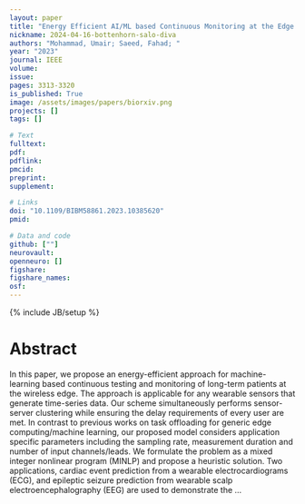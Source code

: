```yaml
---
layout: paper
title: "Energy Efficient AI/ML based Continuous Monitoring at the Edge: ECG and EEG Case Study"
nickname: 2024-04-16-bottenhorn-salo-diva
authors: "Mohammad, Umair; Saeed, Fahad; "
year: "2023"
journal: IEEE
volume: 
issue:
pages: 3313-3320
is_published: True
image: /assets/images/papers/biorxiv.png
projects: []
tags: []

# Text
fulltext:
pdf:
pdflink:
pmcid:
preprint: 
supplement:

# Links
doi: "10.1109/BIBM58861.2023.10385620"
pmid:

# Data and code
github: [""]
neurovault:
openneuro: []
figshare:
figshare_names:
osf:
---
```

{% include JB/setup %}

# Abstract

In this paper, we propose an energy-efficient approach for machine-learning based continuous testing and monitoring of long-term patients at the wireless edge. The approach is applicable for any wearable sensors that generate time-series data. Our scheme simultaneously performs sensor-server clustering while ensuring the delay requirements of every user are met. In contrast to previous works on task offloading for generic edge computing/machine learning, our proposed model considers application specific parameters including the sampling rate, measurement duration and number of input channels/leads. We formulate the problem as a mixed integer nonlinear program (MINLP) and propose a heuristic solution. Two applications, cardiac event prediction from a wearable electrocardiograms (ECG), and epileptic seizure prediction from wearable scalp electroencephalography (EEG) are used to demonstrate the …
